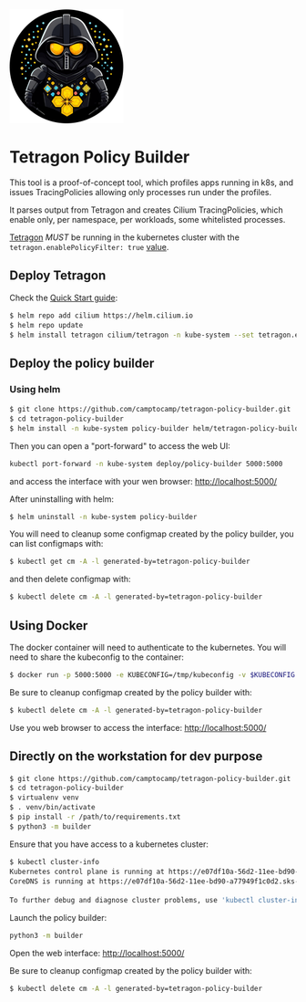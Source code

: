 <a href="https://tetragon.cilium.io">
  <picture>
    <source media="(prefers-color-scheme: light)" srcset="https://raw.githubusercontent.com/camptocamp/tetragon-policy-builder/fetch_selector/static/logo.png" width="200">
    <img src="https://raw.githubusercontent.com/camptocamp/tetragon-policy-builder/fetch_selector/static/logo.png" width="200">
  </picture>
</a>

# Tetragon Policy Builder

This tool is a proof-of-concept tool, which profiles apps running in k8s,
and issues TracingPolicies allowing only processes run under the profiles.

It parses output from Tetragon and creates Cilium TracingPolicies, which
enable only, per namespace, per workloads, some whitelisted processes.

[Tetragon](https://github.com/cilium/tetragon) *MUST* be running in the
kubernetes cluster with the `tetragon.enablePolicyFilter: true`
[value](https://tetragon.cilium.io/docs/reference/helm-chart/#values).

## Deploy Tetragon

Check the [Quick Start guide](https://tetragon.cilium.io/docs/getting-started/kubernetes-quickstart-guide/):

```bash
$ helm repo add cilium https://helm.cilium.io
$ helm repo update
$ helm install tetragon cilium/tetragon -n kube-system --set tetragon.enablePolicyFilter=true
```

## Deploy the policy builder

### Using helm

```bash
$ git clone https://github.com/camptocamp/tetragon-policy-builder.git
$ cd tetragon-policy-builder
$ helm install -n kube-system policy-builder helm/tetragon-policy-builder
```

Then you can open a "port-forward" to access the web UI:

```bash
kubectl port-forward -n kube-system deploy/policy-builder 5000:5000
```

and access the interface with your wen browser: [http://localhost:5000/](http://localhost:5000/)

After uninstalling with helm:

```bash
$ helm uninstall -n kube-system policy-builder
```

You will need to cleanup some configmap created by the policy builder, you can
list configmaps with:

``` bash
$ kubectl get cm -A -l generated-by=tetragon-policy-builder
```

and then delete configmap with:

```bash
$ kubectl delete cm -A -l generated-by=tetragon-policy-builder
```

## Using Docker

The docker container will need to authenticate to the kubernetes. You will need
to share the kubeconfig to the container:

```bash
$ docker run -p 5000:5000 -e KUBECONFIG=/tmp/kubeconfig -v $KUBECONFIG:/tmp/kubeconfig ghcr.io/camptocamp/tetragon-policy-builder:latest
```

Be sure to cleanup configmap created by the policy builder with:

```bash
$ kubectl delete cm -A -l generated-by=tetragon-policy-builder
```

Use you web browser to access the interface: [http://localhost:5000/](http://localhost:5000/)

## Directly on the workstation for dev purpose

```bash
$ git clone https://github.com/camptocamp/tetragon-policy-builder.git
$ cd tetragon-policy-builder
$ virtualenv venv
$ . venv/bin/activate
$ pip install -r /path/to/requirements.txt
$ python3 -m builder
```

Ensure that you have access to a kubernetes cluster:

```bash
$ kubectl cluster-info
Kubernetes control plane is running at https://e07df10a-56d2-11ee-bd90-a77949f1c0d2.sks-de-fra-1.exo.io:443
CoreDNS is running at https://e07df10a-56d2-11ee-bd90-a77949f1c0d2.sks-de-fra-1.exo.io:443/api/v1/namespaces/kube-system/services/kube-dns:dns/proxy

To further debug and diagnose cluster problems, use 'kubectl cluster-info dump'.
```

Launch the policy builder:
```bash
python3 -m builder
```

Open the web interface: [http://localhost:5000/](http://localhost:5000/)

Be sure to cleanup configmap created by the policy builder with:

```bash
$ kubectl delete cm -A -l generated-by=tetragon-policy-builder
```
